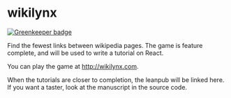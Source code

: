 # wikilynx

[![Greenkeeper badge](https://badges.greenkeeper.io/gerbilsinspace/wikilynx.svg)](https://greenkeeper.io/)

Find the fewest links between wikipedia pages. The game is feature complete, and will be  used to write a tutorial on React.

You can play the game at http://wikilynx.com.

When the tutorials are closer to completion, the leanpub will be linked here. If you want a taster, look at the manuscript in the source code.
